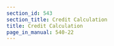 ```yaml
---
section_id: 543
section_title: Credit Calculation
title: Credit Calculation
page_in_manual: 540-22
---
```

